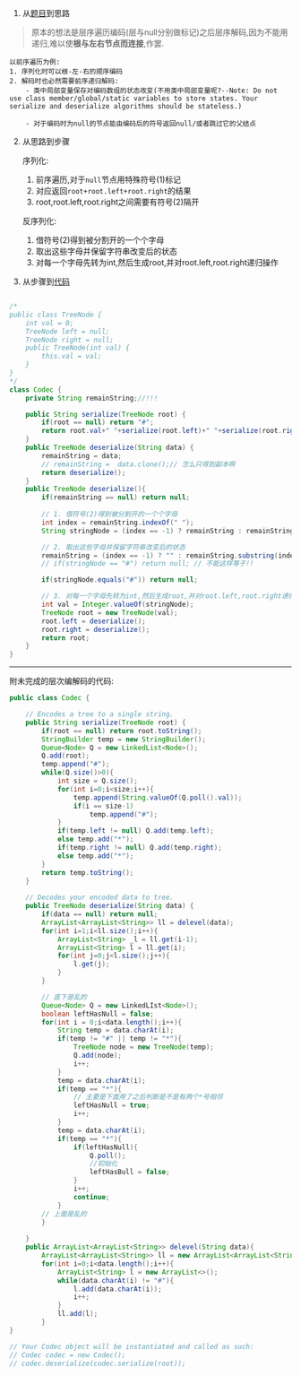1. 从[题目](https://leetcode-cn.com/explore/learn/card/data-structure-binary-tree/4/conclusion/20/)到思路

>原本的想法是层序遍历编码(层与null分别做标记)之后层序解码,因为不能用递归,难以使**根与左右节点而连接**,作罢.

    以前序遍历为例:
    1. 序列化时可以根-左-右的顺序编码
    2. 解码时也必然需要前序递归解码:
        - 类中局部变量保存对编码数组的状态改变(不用类中局部变量呢?--Note: Do not use class member/global/static variables to store states. Your serialize and deserialize algorithms should be stateless.)

        - 对于编码时为null的节点能由编码后的符号返回null/或者跳过它的父结点
    
2. 从思路到步骤
    
    序列化:
    1. 前序遍历,对于`null`节点用特殊符号(1)标记
    2. 对应返回`root+root.left+root.right`的结果 
    3. root,root.left,root.right之间需要有符号(2)隔开

    反序列化:
    1. 借符号(2)得到被分割开的一个个字母
    2. 取出这些字母并保留字符串改变后的状态
    3. 对每一个字母先转为int,然后生成root,并对root.left,root.right递归操作

3. 从步骤到[代码](https://blog.csdn.net/qq_41901915/article/details/90678107)
```java

/*
public class TreeNode {
    int val = 0;
    TreeNode left = null;
    TreeNode right = null;
    public TreeNode(int val) {
        this.val = val;
    }
}
*/
class Codec {
    private String remainString;//!!!

    public String serialize(TreeNode root) {
        if(root == null) return "#";
        return root.val+" "+serialize(root.left)+" "+serialize(root.right);
    }
    public TreeNode deserialize(String data) {
        remainString = data;
        // remainString =  data.clone();// 怎么只得到副本啊
        return deserialize();
    }
    public TreeNode deserialize(){
        if(remainString == null) return null;
    
        // 1. 借符号(2)得到被分割开的一个个字母
        int index = remainString.indexOf(" ");
        String stringNode = (index == -1) ? remainString : remainString.substring(0,index);

        // 2. 取出这些字母并保留字符串改变后的状态
        remainString = (index == -1) ? "" : remainString.substring(index+1);//0-index-index+1-str.length()
        // if(stringNode == "#") return null; // 不能这样等于!!

        if(stringNode.equals("#")) return null;

        // 3. 对每一个字母先转为int,然后生成root,并对root.left,root.right递归操作
        int val = Integer.valueOf(stringNode);
        TreeNode root = new TreeNode(val);
        root.left = deserialize();
        root.right = deserialize();
        return root;
    }
}
```

---------------------------------
附未完成的层次编解码的代码:
```java
public class Codec {

    // Encodes a tree to a single string.
    public String serialize(TreeNode root) {
        if(root == null) return root.toString();
        StringBuilder temp = new StringBuilder();
        Queue<Node> Q = new LinkedList<Node>();
        Q.add(root);
        temp.append("#");
        while(Q.size()>0){
            int size = Q.size();
            for(int i=0;i<size;i++){
                temp.append(String.valueOf(Q.poll().val));
                if(i == size-1) 
                    temp.append("#");
            }
            if(temp.left != null) Q.add(temp.left);
            else temp.add("*");
            if(temp.right != null) Q.add(temp.right);
            else temp.add("*");
        }
        return temp.toString();
    }
    
    // Decodes your encoded data to tree.
    public TreeNode deserialize(String data) {
        if(data == null) return null;
        ArrayList<ArrayList<String>> ll = delevel(data);
        for(int i=1;i<ll.size();i++){
            ArrayList<String> _l = ll.get(i-1);
            ArrayList<String> l = ll.get(i);
            for(int j=0;j<l.size();j++){
                l.get(j);
            }        
        }

        // 底下是乱的
        Queue<Node> Q = new LinkedLIst<Node>();
        boolean leftHasNull = false;
        for(int i = 0;i<data.length();i++){
            String temp = data.charAt(i);
            if(temp != "#" || temp != "*"){
                TreeNode node = new TreeNode(temp);
                Q.add(node);
                i++;
            }
            temp = data.charAt(i);
            if(temp == "*"){
                // 主要是下面用了之后判断是不是有两个*号相邻
                leftHasNull = true;
                i++;
            }
            temp = data.charAt(i);
            if(temp == "*"){
                if(leftHasNull){
                    Q.poll();
                    //初始化
                    leftHasBull = false;
                }
                i++;
                continue;
            }
        // 上面是乱的  
        }
      
    }
    public ArrayList<ArrayList<String>> delevel(String data){
        ArrayList<ArrayList<String>> ll = new ArrayList<ArrayList<String>> ();
        for(int i=0;i<data.length();i++){
            ArrayList<String> l = new ArrayList<>(); 
            while(data.charAt(i) != "#"){
                l.add(data.charAt(i));
                i++;
            }
            ll.add(l);
        }
}

// Your Codec object will be instantiated and called as such:
// Codec codec = new Codec();
// codec.deserialize(codec.serialize(root));
```